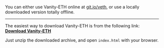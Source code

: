 You can either use Vanity-ETH online at [git.io/veth](https://git.io/veth), or use a locally downloaded version totally offline.

_____

The easiest way to download Vanity-ETH is from the following link: [**Download Vanity-ETH**](https://codeload.github.com/bokub/vanity-eth/zip/gh-pages)

Just unzip the downloaded archive, and open `index.html` with your browser.

